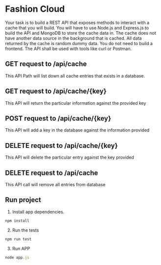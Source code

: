 # Fashion Cloud

Your task is to build a REST API that exposes methods to interact with a cache that you will
build. You will have to use Node.js and Express.js to build the API and MongoDB to store the
cache data in. The cache does not have another data source in the background that is cached.
All data returned by the cache is random dummy data. You do not need to build a frontend.
The API shall be used with tools like curl or Postman.

## GET request to /api/cache

This API Path will list down all cache entries that exists in a database.

## GET request to /api/cache/{key}

This API will return the particular information against the provided key

## POST request to /api/cache/{key}

This API will add a key in the database against the information provided

## DELETE request to /api/cache/{key}

This API will delete the particular entry against the key provided

## DELETE request to /api/cache

This API call will remove all entries from database

## Run project

1) Install app dependencies.
```javascript
npm install
```

2) Run the tests
```javascript
npm run test
```
3) Run APP
```javascript
node app.js
```
